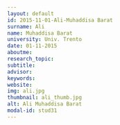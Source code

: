 ```yaml
---
layout: default 
id: 2015-11-01-Ali-Muhaddisa Barat
surname: Ali
name: Muhaddisa Barat
university: Univ. Trento
date: 01-11-2015
aboutme: 
research_topic: 
subtitle: 
advisor: 
keywords: 
website: 
img: ali.jpg
thumbnail: ali_thumb.jpg
alt: Ali Muhaddisa Barat
modal-id: stud31
---
```

